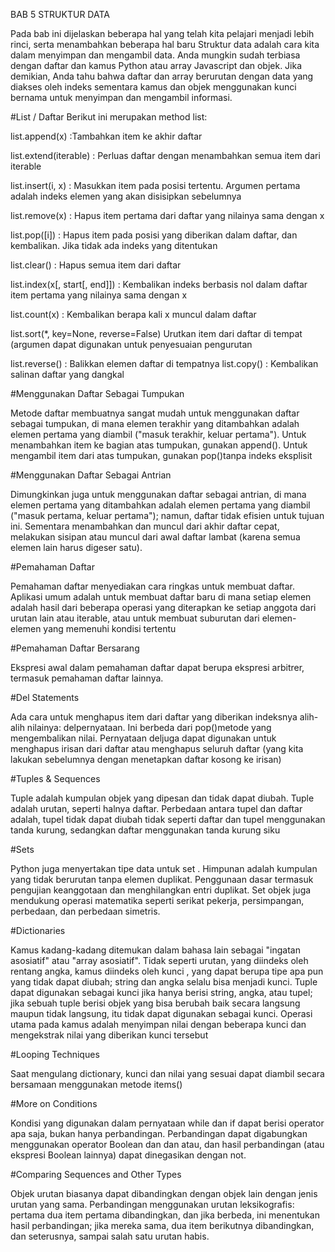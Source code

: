 BAB 5 STRUKTUR DATA 

Pada bab ini dijelaskan beberapa hal yang telah kita pelajari menjadi lebih rinci, serta menambahkan beberapa hal baru
Struktur data adalah cara kita dalam menyimpan dan mengambil data. Anda mungkin sudah terbiasa dengan daftar dan kamus Python atau array Javascript dan objek. Jika demikian, Anda tahu bahwa daftar dan array berurutan dengan data yang diakses oleh indeks sementara kamus dan objek menggunakan kunci bernama untuk menyimpan dan mengambil informasi.

#List / Daftar Berikut ini merupakan method list:

list.append(x) :Tambahkan item ke akhir daftar 

list.extend(iterable) : Perluas daftar dengan menambahkan semua item dari iterable 

list.insert(i, x) : Masukkan item pada posisi tertentu. Argumen pertama adalah indeks elemen yang akan disisipkan sebelumnya 

list.remove(x) : Hapus item pertama dari daftar yang nilainya sama dengan x 

list.pop([i]) : Hapus item pada posisi yang diberikan dalam daftar, dan kembalikan. Jika tidak ada indeks yang ditentukan 

list.clear() : Hapus semua item dari daftar 

list.index(x[, start[, end]]) : Kembalikan indeks berbasis nol dalam daftar item pertama yang nilainya sama dengan x 

list.count(x) : Kembalikan berapa kali x muncul dalam daftar 

list.sort(*, key=None, reverse=False) Urutkan item dari daftar di tempat (argumen dapat digunakan untuk penyesuaian pengurutan 

list.reverse() : Balikkan elemen daftar di tempatnya list.copy() : Kembalikan salinan daftar yang dangkal


#Menggunakan Daftar Sebagai Tumpukan

Metode daftar membuatnya sangat mudah untuk menggunakan daftar sebagai tumpukan, di mana elemen terakhir yang ditambahkan adalah elemen pertama yang diambil ("masuk terakhir, keluar pertama"). Untuk menambahkan item ke bagian atas tumpukan, gunakan append(). Untuk mengambil item dari atas tumpukan, gunakan pop()tanpa indeks eksplisit

#Menggunakan Daftar Sebagai Antrian

Dimungkinkan juga untuk menggunakan daftar sebagai antrian, di mana elemen pertama yang ditambahkan adalah elemen pertama yang diambil ("masuk pertama, keluar pertama"); namun, daftar tidak efisien untuk tujuan ini. Sementara menambahkan dan muncul dari akhir daftar cepat, melakukan sisipan atau muncul dari awal daftar lambat (karena semua elemen lain harus digeser satu).

#Pemahaman Daftar

Pemahaman daftar menyediakan cara ringkas untuk membuat daftar. Aplikasi umum adalah untuk membuat daftar baru di mana setiap elemen adalah hasil dari beberapa operasi yang diterapkan ke setiap anggota dari urutan lain atau iterable, atau untuk membuat suburutan dari elemen-elemen yang memenuhi kondisi tertentu

#Pemahaman Daftar Bersarang

Ekspresi awal dalam pemahaman daftar dapat berupa ekspresi arbitrer, termasuk pemahaman daftar lainnya.

#Del Statements

Ada cara untuk menghapus item dari daftar yang diberikan indeksnya alih-alih nilainya: delpernyataan. Ini berbeda dari pop()metode yang mengembalikan nilai. Pernyataan deljuga dapat digunakan untuk menghapus irisan dari daftar atau menghapus seluruh daftar (yang kita lakukan sebelumnya dengan menetapkan daftar kosong ke irisan)

#Tuples & Sequences

Tuple adalah kumpulan objek yang dipesan dan tidak dapat diubah. Tuple adalah urutan, seperti halnya daftar. Perbedaan antara tupel dan daftar adalah, tupel tidak dapat diubah tidak seperti daftar dan tupel menggunakan tanda kurung, sedangkan daftar menggunakan tanda kurung siku

#Sets

Python juga menyertakan tipe data untuk set . Himpunan adalah kumpulan yang tidak berurutan tanpa elemen duplikat. Penggunaan dasar termasuk pengujian keanggotaan dan menghilangkan entri duplikat. Set objek juga mendukung operasi matematika seperti serikat pekerja, persimpangan, perbedaan, dan perbedaan simetris.

#Dictionaries

Kamus kadang-kadang ditemukan dalam bahasa lain sebagai "ingatan asosiatif" atau "array asosiatif". Tidak seperti urutan, yang diindeks oleh rentang angka, kamus diindeks oleh kunci , yang dapat berupa tipe apa pun yang tidak dapat diubah; string dan angka selalu bisa menjadi kunci. Tuple dapat digunakan sebagai kunci jika hanya berisi string, angka, atau tupel; jika sebuah tuple berisi objek yang bisa berubah baik secara langsung maupun tidak langsung, itu tidak dapat digunakan sebagai kunci. Operasi utama pada kamus adalah menyimpan nilai dengan beberapa kunci dan mengekstrak nilai yang diberikan kunci tersebut

#Looping Techniques

Saat mengulang dictionary, kunci dan nilai yang sesuai dapat diambil secara bersamaan menggunakan metode items()

#More on Conditions

Kondisi yang digunakan dalam pernyataan while dan if dapat berisi operator apa saja, bukan hanya perbandingan. Perbandingan dapat digabungkan menggunakan operator Boolean dan dan atau, dan hasil perbandingan (atau ekspresi Boolean lainnya) dapat dinegasikan dengan not.

#Comparing Sequences and Other Types

Objek urutan biasanya dapat dibandingkan dengan objek lain dengan jenis urutan yang sama. Perbandingan menggunakan urutan leksikografis: pertama dua item pertama dibandingkan, dan jika berbeda, ini menentukan hasil perbandingan; jika mereka sama, dua item berikutnya dibandingkan, dan seterusnya, sampai salah satu urutan habis.
